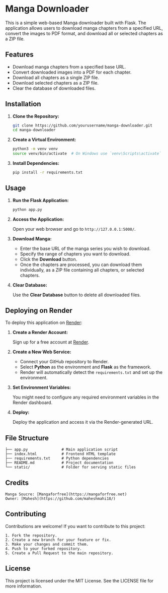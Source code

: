 # Manga Downloader

This is a simple web-based Manga downloader built with Flask. The application allows users to download manga chapters from a specified URL, convert the images to PDF format, and download all or selected chapters as a ZIP file. 

## Features

- Download manga chapters from a specified base URL.
- Convert downloaded images into a PDF for each chapter.
- Download all chapters as a single ZIP file.
- Download selected chapters as a ZIP file.
- Clear the database of downloaded files.

## Installation

1. **Clone the Repository:**

    ```bash
    git clone https://github.com/yourusername/manga-downloader.git
    cd manga-downloader
    ```

2. **Create a Virtual Environment:**

    ```bash
    python3 -m venv venv
    source venv/bin/activate  # On Windows use `venv\Scripts\activate`
    ```

3. **Install Dependencies:**

    ```bash
    pip install -r requirements.txt
    ```

## Usage

1. **Run the Flask Application:**

    ```bash
    python app.py
    ```

2. **Access the Application:**

    Open your web browser and go to `http://127.0.0.1:5000/`.

3. **Download Manga:**

    - Enter the base URL of the manga series you wish to download.
    - Specify the range of chapters you want to download.
    - Click the **Download** button.
    - Once the chapters are processed, you can download them individually, as a ZIP file containing all chapters, or selected chapters.

4. **Clear Database:**

    Use the **Clear Database** button to delete all downloaded files.

## Deploying on Render

To deploy this application on [Render](https://render.com/):

1. **Create a Render Account:**

    Sign up for a free account at [Render](https://render.com/).

2. **Create a New Web Service:**

    - Connect your GitHub repository to Render.
    - Select **Python** as the environment and **Flask** as the framework.
    - Render will automatically detect the `requirements.txt` and set up the environment.

3. **Set Environment Variables:**

    You might need to configure any required environment variables in the Render dashboard.

4. **Deploy:**

    Deploy the application and access it via the Render-generated URL.

## File Structure

```plaintext
├── app.py               # Main application script
├── index.html           # Frontend HTML template
├── requirements.txt     # Python dependencies
├── README.md            # Project documentation
└── static/              # Folder for serving static files
```

## Credits
    
    Manga Soucre: [Mangaforfree](https://mangaforfree.net)
    Owner: [Mahesh](https://github.com/maheshmahi18/)

## Contributing

Contributions are welcome! If you want to contribute to this project:

    1. Fork the repository.
    2. Create a new branch for your feature or fix.
    3. Make your changes and commit them.
    4. Push to your forked repository.
    5. Create a Pull Request to the main repository.


## License

This project is licensed under the MIT License. See the LICENSE file for more information.